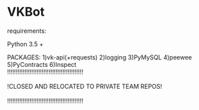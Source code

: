 # VKBot

requirements: 

Python 3.5 +

PACKAGES:
1)vk-api(+requests)
2)logging
3)PyMySQL
4)peewee
5)PyContracts
6)Inspect
<br>
!!!!!!!!!!!!!!!!!!!!!!!!!!!!!!!!!!!!!!!!!!!!
</br>
<br>
!CLOSED AND RELOCATED TO PRIVATE TEAM REPOS!
</br>
<br>
!!!!!!!!!!!!!!!!!!!!!!!!!!!!!!!!!!!!!!!!!!!! 
</br>
